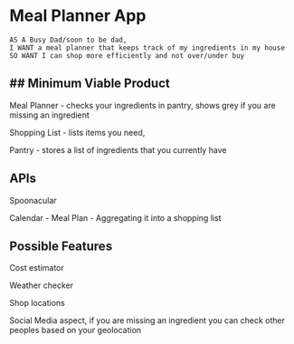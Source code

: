 # Meal Planner App

```
AS A Busy Dad/soon to be dad, 
I WANT a meal planner that keeps track of my ingredients in my house
SO WANT I can shop more efficiently and not over/under buy
```

## ## Minimum Viable Product
Meal Planner - checks your ingredients in pantry, shows grey if you are missing an ingredient

Shopping List - lists items you need, 

Pantry - stores a list of ingredients that you currently have

## APIs
Spoonacular

Calendar - Meal Plan - Aggregating it into a shopping list


## Possible Features

Cost estimator

Weather checker

Shop locations

Social Media aspect, if you are missing an ingredient you can check other peoples based on your geolocation

